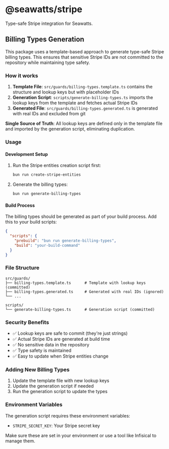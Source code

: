 # @seawatts/stripe

Type-safe Stripe integration for Seawatts.

## Billing Types Generation

This package uses a template-based approach to generate type-safe Stripe billing types. This ensures that sensitive Stripe IDs are not committed to the repository while maintaining type safety.

### How it works

1. **Template File**: `src/guards/billing-types.template.ts` contains the structure and lookup keys but with placeholder IDs
2. **Generation Script**: `scripts/generate-billing-types.ts` imports the lookup keys from the template and fetches actual Stripe IDs
3. **Generated File**: `src/guards/billing-types.generated.ts` is generated with real IDs and excluded from git

**Single Source of Truth**: All lookup keys are defined only in the template file and imported by the generation script, eliminating duplication.

### Usage

#### Development Setup

1. Run the Stripe entities creation script first:
   ```bash
   bun run create-stripe-entities
   ```

2. Generate the billing types:
   ```bash
   bun run generate-billing-types
   ```

#### Build Process

The billing types should be generated as part of your build process. Add this to your build scripts:

```json
{
  "scripts": {
    "prebuild": "bun run generate-billing-types",
    "build": "your-build-command"
  }
}
```

### File Structure

```
src/guards/
├── billing-types.template.ts      # Template with lookup keys (committed)
├── billing-types.generated.ts     # Generated with real IDs (ignored)
└── ...

scripts/
└── generate-billing-types.ts      # Generation script (committed)
```

### Security Benefits

- ✅ Lookup keys are safe to commit (they're just strings)
- ✅ Actual Stripe IDs are generated at build time
- ✅ No sensitive data in the repository
- ✅ Type safety is maintained
- ✅ Easy to update when Stripe entities change

### Adding New Billing Types

1. Update the template file with new lookup keys
2. Update the generation script if needed
3. Run the generation script to update the types

### Environment Variables

The generation script requires these environment variables:
- `STRIPE_SECRET_KEY`: Your Stripe secret key

Make sure these are set in your environment or use a tool like Infisical to manage them.